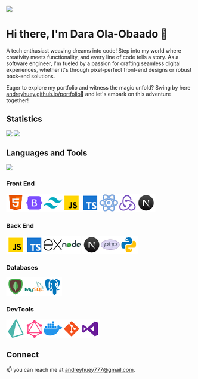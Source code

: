 ![](https://komarev.com/ghpvc/?username=Andreyhuey)

# Hi there, I'm Dara Ola-Obaado 👋

A tech enthusiast weaving dreams into code! Step into my world where creativity meets functionality, and every line of code tells a story. As a software engineer, I'm fueled by a passion for crafting seamless digital experiences, whether it's through pixel-perfect front-end designs or robust back-end solutions.

Eager to explore my portfolio and witness the magic unfold? Swing by here [andreyhuey.github.io/portfolio](https://andreyhuey.github.io/portfolio/)👋 and let's embark on this adventure together!

## Statistics

![](https://github-readme-stats.vercel.app/api?username=Andreyhuey&show_icons=true&theme=ambient_gradient&) ![](https://github-readme-streak-stats.herokuapp.com/?user=Andreyhuey&)

## Languages and Tools

![](https://github-readme-stats.vercel.app/api/top-langs?username=Andreyhuey&show_icons=true&locale=en&layout=compact&langs_count=20)

### Front End

<img src="https://raw.githubusercontent.com/Andreyhuey/portfolio/main/src/assets/tools/html.svg" width="50" height="50" alt="html" /><img src="https://raw.githubusercontent.com/Andreyhuey/portfolio/main/src/assets/tools/bootstrap.svg" width="50" height="50" alt="bootstrap" /><img src="https://raw.githubusercontent.com/Andreyhuey/portfolio/main/src/assets/tools/tailwindcss.svg" width="50" height="50" alt="tailwindcss" /><img src="https://raw.githubusercontent.com/Andreyhuey/portfolio/main/src/assets/tools/javascript.svg" width="50" height="50" alt="javascript" /><img src="https://raw.githubusercontent.com/Andreyhuey/portfolio/main/src/assets/tools/typescript.svg" width="50" height="50" alt="typescript" /><img src="https://raw.githubusercontent.com/Andreyhuey/portfolio/main/src/assets/tools/react.svg" width="50" height="50" alt="react" /><img src="https://raw.githubusercontent.com/Andreyhuey/portfolio/main/src/assets/tools/redux.svg" width="50" height="50" alt="redux" /><img src="https://raw.githubusercontent.com/Andreyhuey/portfolio/main/src/assets/tools/nextjs.svg" width="50" height="50" alt="nextjs" />

### Back End

<img src="https://raw.githubusercontent.com/Andreyhuey/portfolio/main/src/assets/tools/javascript.svg" width="50" height="50" alt="javascript" /><img src="https://raw.githubusercontent.com/Andreyhuey/portfolio/main/src/assets/tools/typescript.svg" width="50" height="50" alt="typescript" /><img src="https://raw.githubusercontent.com/Andreyhuey/portfolio/main/src/assets/tools/expressjs.svg" width="50" height="50" alt="expressjs" /><img src="https://raw.githubusercontent.com/Andreyhuey/portfolio/main/src/assets/tools/nodejs.svg" width="50" height="50" alt="nodejs" /> <img src="https://raw.githubusercontent.com/Andreyhuey/portfolio/main/src/assets/tools/nextjs.svg" width="50" height="50" alt="Next" /><img src="https://raw.githubusercontent.com/Andreyhuey/portfolio/main/src/assets/tools/php.svg" width="50" height="50" alt="php" /><img src="https://raw.githubusercontent.com/Andreyhuey/portfolio/main/src/assets/tools/python.svg" width="50" height="50" alt="python" />

### Databases

<img src="https://raw.githubusercontent.com/Andreyhuey/portfolio/main/src/assets/tools/mongodb.svg" width="50" height="50" alt="mongodb" /><img src="https://raw.githubusercontent.com/Andreyhuey/portfolio/main/src/assets/tools/mysql.svg" width="50" height="50" alt="mysql" /><img src="https://raw.githubusercontent.com/Andreyhuey/portfolio/main/src/assets/tools/postgres.svg" width="50" height="50" alt="postgres" />

### DevTools

<img src="https://raw.githubusercontent.com/Andreyhuey/portfolio/main/src/assets/tools/prisma.svg" width="50" height="50" alt="prisma" /><img src="https://raw.githubusercontent.com/Andreyhuey/portfolio/main/src/assets/tools/graphql.svg" width="50" height="50" alt="graphql" /><img src="https://raw.githubusercontent.com/Andreyhuey/portfolio/main/src/assets/tools/docker.svg" width="50" height="50" alt="docker" /><img src="https://raw.githubusercontent.com/Andreyhuey/portfolio/main/src/assets/tools/git.svg" width="50" height="50" alt="git" /><img src="https://raw.githubusercontent.com/Andreyhuey/portfolio/main/src/assets/tools/visual-studio.svg" width="50" height="50" alt="code" />

## Connect

📫 you can reach me at andreyhuey777@gmail.com.
